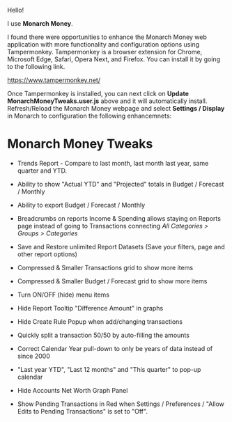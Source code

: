 Hello!

I use **Monarch Money**.  

I found there were opportunities to enhance the Monarch Money web application with more functionality and configuration options using Tampermonkey.  Tampermonkey is a browser extension for Chrome, Microsoft Edge, Safari, Opera Next, and Firefox.  You can install it by going to the following link.

https://www.tampermonkey.net/

Once Tampermonkey is installed, you can next click on **Update MonarchMoneyTweaks.user.js** above and it will automatically install.  Refresh/Reload the Monarch Money webpage and select **Settings / Display** in Monarch to configuration the following enhancemnets:

# Monarch Money Tweaks

* Trends Report - Compare to last month, last month last  year, same quarter and YTD.

* Ability to show "Actual YTD" and "Projected" totals in Budget / Forecast / Monthly

* Ability to export Budget / Forecast / Monthly

* Breadcrumbs on reports Income & Spending allows staying on Reports page instead of going to Transactions connecting _All Categories > Groups > Categories_ 

* Save and Restore unlimited Report Datasets (Save your filters, page and other report options)

* Compressed & Smaller Transactions grid to show more items

* Compressed & Smaller Budget / Forecast grid to show more items
  
* Turn ON/OFF (hide) menu items

* Hide Report Tooltip "Difference Amount" in graphs

* Hide Create Rule Popup when add/changing transactions

* Quickly split a transaction 50/50 by auto-filling the amounts

* Correct Calendar Year pull-down to only be years of data instead of since 2000

* "Last year YTD", "Last 12 months" and "This quarter" to pop-up calendar

* Hide Accounts Net Worth Graph Panel

* Show Pending Transactions in Red when Settings / Preferences / "Allow Edits to Pending Transactions" is set to "Off".

